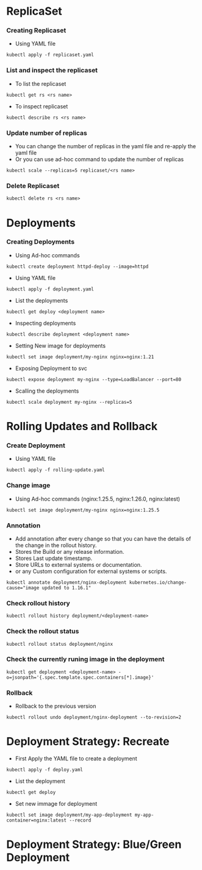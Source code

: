 # ReplicaSet

### Creating Replicaset

- Using YAML file
```
kubectl apply -f replicaset.yaml
```

### List and inspect the replicaset

- To list the replicaset

```
kubectl get rs <rs name>
```

- To inspect replicaset

```
kubectl describe rs <rs name>
```

### Update number of replicas

- You can change the number of replicas in the yaml file and re-apply the yaml file
- Or you can use ad-hoc command to update the number of replicas

```
kubectl scale --replicas=5 replicaset/<rs name>
```

### Delete Replicaset

```
kubectl delete rs <rs name>
```

# Deployments

### Creating Deployments

- Using Ad-hoc commands
```
kubectl create deployment httpd-deploy --image=httpd
```
- Using YAML file
```
kubectl apply -f deployment.yaml
```
- List the deployments
```
kubectl get deploy <deployment name>
```
- Inspecting deployments
```
kubectl describe deployment <deployment name>
```
- Setting New image for deployments
```
kubectl set image deployment/my-nginx nginx=nginx:1.21
```
- Exposing Deployment to svc
```
kubectl expose deployment my-nginx --type=LoadBalancer --port=80
```
- Scalling the deployments
```
kubectl scale deployment my-nginx --replicas=5
```
# Rolling Updates and Rollback

### Create Deployment

- Using YAML file
```
kubectl apply -f rolling-update.yaml
```
### Change image

- Using Ad-hoc commands (nginx:1.25.5, nginx:1.26.0, nginx:latest)
```
kubectl set image deployment/my-nginx nginx=nginx:1.25.5
```
### Annotation 
- Add annotation after every change so that you can have the details of the change in the rollout history.
- Stores the Build or any release information.
- Stores Last update timestamp.
- Store URLs to external systems or documentation.
- or any Custom configuration for external systems or scripts.
```
kubectl annotate deployment/nginx-deployment kubernetes.io/change-cause="image updated to 1.16.1"
```
### Check rollout history

```
kubectl rollout history deployment/<deployment-name>
```

### Check the rollout status

```
kubectl rollout status deployment/nginx
```

### Check the currently runing image in the deployment

```
kubectl get deployment <deployment-name> -o=jsonpath='{.spec.template.spec.containers[*].image}'
```

### Rollback

- Rollback to the previous version

```
kubectl rollout undo deployment/nginx-deployment --to-revision=2
```

# Deployment Strategy: Recreate

- First Apply the YAML file to create a deployment
```
kubectl apply -f deploy.yaml
```
- List the deployment
```
kubectl get deploy
```
- Set new immage for deployment
```
kubectl set image deployment/my-app-deployment my-app-container=nginx:latest --record
```

# Deployment Strategy: Blue/Green Deployment
